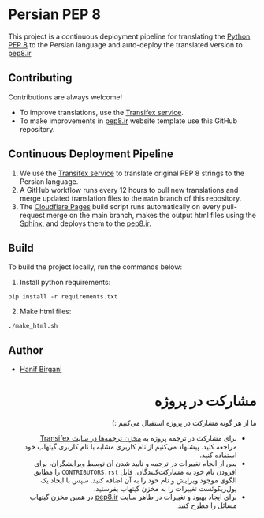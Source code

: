 # Persian PEP 8

This project is a continuous deployment pipeline for translating the [Python PEP 8](https://www.python.org/dev/peps/pep-0008/) to the Persian language and auto-deploy the translated version to [pep8.ir](https://pep8.ir)

## Contributing

Contributions are always welcome!
- To improve translations, use the [Transifex service](https://www.transifex.com/persian-peps/persian-pep8/).
- To make improvements in [pep8.ir](https://pep8.ir) website template use this GitHub repository.

## Continuous Deployment Pipeline

1. We use the [Transifex service](https://www.transifex.com/persian-peps/persian-pep8/) to translate original PEP 8 strings to the Persian language.
2. A GitHub workflow runs every 12 hours to pull new translations and merge updated translation files to the `main` branch of this repository.
3. The [Cloudflare Pages](https://pages.cloudflare.com/) build script runs automatically on every pull-request merge on the main branch, makes the output html files using the [Sphinx](https://www.sphinx-doc.org/), and deploys them to the [pep8.ir](https://pep8.ir).

## Build

To build the project locally, run the commands below:

1. Install python requirements:
```
pip install -r requirements.txt
```

2. Make html files:

```
./make_html.sh
```
  
## Author
- [Hanif Birgani](https://www.github.com/hanifbirgani)



<div dir="rtl">

# مشارکت در پروژه
ما از هر گونه مشارکت در پروژه استقبال می‌کنیم :)
- برای مشارکت در ترجمه پروژه به [مخزن ترجمه‌ها در سایت Transifex](https://www.transifex.com/persian-peps/persian-pep8/) مراجعه کنید. پیشنهاد می‌کنیم از نام کاربری مشابه با نام کاربری گیتهاب خود استفاده کنید.
- پس از انجام تغییرات در ترجمه و تایید شدن آن توسط ویرایشگران، برای افزودن نام خود به مشارکت‌کنندگان، فایل `CONTRIBUTORS.rst` را مطابق الگوی موجود ویرایش و نام خود را به آن اضافه کنید. سپس با ایجاد یک پول‌ریکوئست تغییرات را به مخزن گیتهاب بفرستید.
- برای ایجاد بهبود و تغییرات در ظاهر سایت [pep8.ir](https://pep8.ir) در همین مخزن گیتهاب مسائل را مطرح کنید.
</div>

